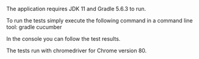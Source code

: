The application requires JDK 11 and Gradle 5.6.3 to run.

To run the tests simply execute the following command in a command line tool: gradle cucumber

In the console you can follow the test results.

The tests run with chromedriver for Chrome version 80. 
